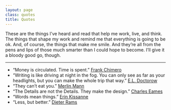 ```yaml
---
layout: page
class: quotes
title: Quotes
---
```


These are the things I’ve heard and read that help me work, live, and think. The things that shape my work and remind me that everything is going to be ok. And, of course, the things that make me smile. And they’re all from the pens and lips of those much smarter than I could hope to become. I’ll give it a bloody good go, though.

* * *

- “Money is circulated. Time is spent.” [Frank Chimero](class:caps)
- “Writing is like driving at night in the fog. You can only see as far as your headlights, but you can make the whole trip that way.” [E.L. Doctorow](class:caps)
- “They can’t eat you.” [Merlin Mann](class:caps)
- “The Details are not the Details. They make the design.” [Charles Eames](class:caps)
- “Words mean things.” [Erin Kissanne](class:caps)
- “Less, but better.” [Dieter Rams](class:caps)
